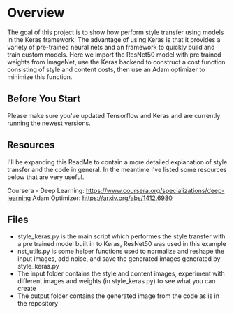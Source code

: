 # Overview #
The goal of this project is to show how perform style transfer using models in the Keras framework. The advantage of using Keras is that it provides a variety of pre-trained neural nets and an framework to quickly build and train custom models. Here we import the ResNet50 model with pre trained weights from ImageNet, use the Keras backend to construct a cost function consisting of style and content costs, then use an Adam optimizer to minimize this function.

## Before You Start ##
Please make sure you've updated Tensorflow and Keras and are currently running the newest versions.

## Resources ##
I'll be expanding this ReadMe to contain a more detailed explanation of style transfer and the code in general. In the meantime I've listed some resources below that are very useful.

Coursera - Deep Learning: https://www.coursera.org/specializations/deep-learning
Adam Optimizer: https://arxiv.org/abs/1412.6980

## Files ##
* style_keras.py is the main script which performes the style transfer with a pre trained model built in to Keras, ResNet50 was used in this example
* nst_utils.py is some helper functions used to normalize and reshape the input images, add noise, and save the generated images generated by style_keras.py
* The input folder contains the style and content images, experiment with different images and weights (in style_keras.py) to see what you can create
* The output folder contains the generated image from the code as is in the repository
